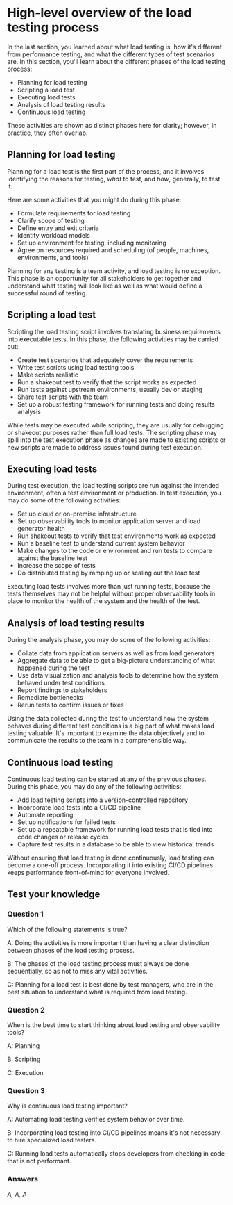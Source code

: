 # High-level overview of the load testing process

In the last section, you learned about what load testing is, how it's different from performance testing, and what the different types of test scenarios are. In this section, you'll learn about the different phases of the load testing process:

- Planning for load testing
- Scripting a load test
- Executing load tests
- Analysis of load testing results
- Continuous load testing

These activities are shown as distinct phases here for clarity; however, in practice, they often overlap.

## Planning for load testing

Planning for a load test is the first part of the process, and it involves identifying the reasons for testing, _what_ to test, and _how_, generally, to test it.

Here are some activities that you might do during this phase:
- Formulate requirements for load testing
- Clarify scope of testing
- Define entry and exit criteria
- Identify workload models
- Set up environment for testing, including monitoring
- Agree on resources required and scheduling (of people, machines, environments, and tools)

Planning for any testing is a team activity, and load testing is no exception. This phase is an opportunity for all stakeholders to get together and understand what testing will look like as well as what would define a successful round of testing.

## Scripting a load test

Scripting the load testing script involves translating business requirements into executable tests. In this phase, the following activities may be carried out:
- Create test scenarios that adequately cover the requirements
- Write test scripts using load testing tools
- Make scripts realistic
- Run a shakeout test to verify that the script works as expected
- Run tests against upstream environments, usually dev or staging
- Share test scripts with the team
- Set up a robust testing framework for running tests and doing results analysis

While tests may be executed while scripting, they are usually for debugging or shakeout purposes rather than full load tests. The scripting phase may spill into the test execution phase as changes are made to existing scripts or new scripts are made to address issues found during test execution.

## Executing load tests

During test execution, the load testing scripts are run against the intended environment, often a test environment or production. In test execution, you may do some of the following activities:
- Set up cloud or on-premise infrastructure
- Set up observability tools to monitor application server and load generator health
- Run shakeout tests to verify that test environments work as expected
- Run a baseline test to understand current system behavior
- Make changes to the code or environment and run tests to compare against the baseline test
- Increase the scope of tests
- Do distributed testing by ramping up or scaling out the load test

Executing load tests involves more than just running tests, because the tests themselves may not be helpful without proper observability tools in place to monitor the health of the system and the health of the test.

## Analysis of load testing results

During the analysis phase, you may do some of the following activities:
- Collate data from application servers as well as from load generators
- Aggregate data to be able to get a big-picture understanding of what happened during the test
- Use data visualization and analysis tools to determine how the system behaved under test conditions
- Report findings to stakeholders
- Remediate bottlenecks
- Rerun tests to confirm issues or fixes

Using the data collected during the test to understand how the system behaves during different test conditions is a big part of what makes load testing valuable. It's important to examine the data objectively and to communicate the results to the team in a comprehensible way.

## Continuous load testing

Continuous load testing can be started at any of the previous phases. During this phase, you may do any of the following activities:
- Add load testing scripts into a version-controlled repository
- Incorporate load tests into a CI/CD pipeline
- Automate reporting
- Set up notifications for failed tests
- Set up a repeatable framework for running load tests that is tied into code changes or release cycles
- Capture test results in a database to be able to view historical trends

Without ensuring that load testing is done continuously, load testing can become a one-off process. Incorporating it into existing CI/CD pipelines keeps performance front-of-mind for everyone involved.


## Test your knowledge

### Question 1

Which of the following statements is true?

A: Doing the activities is more important than having a clear distinction between phases of the load testing process.

B: The phases of the load testing process must always be done sequentially, so as not to miss any vital activities.

C: Planning for a load test is best done by test managers, who are in the best situation to understand what is required from load testing.

### Question 2

When is the best time to start thinking about load testing and observability tools?

A: Planning

B: Scripting

C: Execution

### Question 3

Why is continuous load testing important?

A: Automating load testing verifies system behavior over time.

B: Incorporating load testing into CI/CD pipelines means it's not necessary to hire specialized load testers.

C: Running load tests automatically stops developers from checking in code that is not performant.

### Answers

_A, A, A_